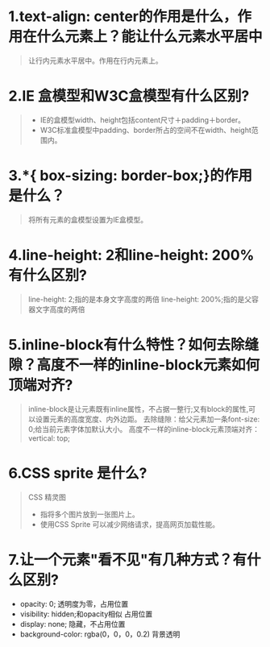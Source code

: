 ﻿# 1.text-align: center的作用是什么，作用在什么元素上？能让什么元素水平居中

> 让行内元素水平居中。作用在行内元素上。

# 2.IE 盒模型和W3C盒模型有什么区别?
> - IE的盒模型width、height包括content尺寸＋padding＋border。
> - W3C标准盒模型中padding、border所占的空间不在width、height范围内。

# 3.*{ box-sizing: border-box;}的作用是什么？
> 将所有元素的盒模型设置为IE盒模型。

# 4.line-height: 2和line-height: 200%有什么区别?

> line-height: 2;指的是本身文字高度的两倍
> line-height: 200%;指的是父容器文字高度的两倍

# 5.inline-block有什么特性？如何去除缝隙？高度不一样的inline-block元素如何顶端对齐?

> inline-block是让元素既有inline属性，不占据一整行;又有block的属性,可以设置元素的高度宽度、内外边距。
> 去除缝隙：给父元素加一条font-size: 0;给当前元素字体加默认大小。
> 高度不一样的inline-block元素顶端对齐： vertical: top;

# 6.CSS sprite 是什么?

> CSS 精灵图
> - 指将多个图片放到一张图片上。
> - 使用CSS Sprite 可以减少网络请求，提高网页加载性能。

# 7.让一个元素"看不见"有几种方式？有什么区别?

- opacity: 0; 透明度为零，占用位置
- visibility: hidden;和opacity相似 占用位置
- display: none; 隐藏，不占用位置
- background-color: rgba(0，0，0，0.2) 背景透明